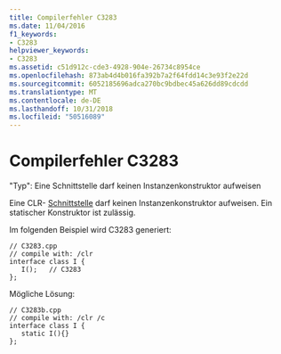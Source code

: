 ```yaml
---
title: Compilerfehler C3283
ms.date: 11/04/2016
f1_keywords:
- C3283
helpviewer_keywords:
- C3283
ms.assetid: c51d912c-cde3-4928-904e-26734c8954ce
ms.openlocfilehash: 873ab4d4b016fa392b7a2f64fdd14c3e93f2e22d
ms.sourcegitcommit: 6052185696adca270bc9bdbec45a626dd89cdcdd
ms.translationtype: MT
ms.contentlocale: de-DE
ms.lasthandoff: 10/31/2018
ms.locfileid: "50516089"
---
```

# <a name="compiler-error-c3283"></a>Compilerfehler C3283

"Typ": Eine Schnittstelle darf keinen Instanzenkonstruktor aufweisen

Eine CLR- [Schnittstelle](../../windows/interface-class-cpp-component-extensions.md) darf keinen Instanzenkonstruktor aufweisen.  Ein statischer Konstruktor ist zulässig.

Im folgenden Beispiel wird C3283 generiert:

```
// C3283.cpp
// compile with: /clr
interface class I {
   I();   // C3283
};
```

Mögliche Lösung:

```
// C3283b.cpp
// compile with: /clr /c
interface class I {
   static I(){}
};
```